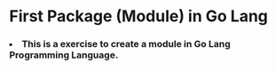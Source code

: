 <h1> First Package (Module) in Go Lang </h1>
<h3> <li >This is a exercise to create a module in Go Lang Programming Language. </h3> </li>